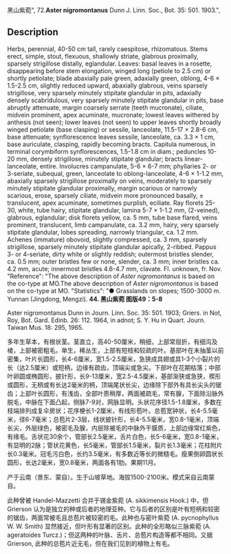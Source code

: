 黑山紫菀",
72.**Aster nigromontanus** Dunn J. Linn. Soc., Bot. 35: 501. 1903.",

## Description
Herbs, perennial, 40-50 cm tall, rarely caespitose, rhizomatous. Stems erect, simple, stout, flexuous, shallowly striate, glabrous proximally, sparsely strigillose distally, eglandular. Leaves: basal leaves in a rosette, disappearing before stem elongation, winged long (petiole to 2.5 cm) or shortly petiolate; blade abaxially pale green, adaxially green, oblong, 4-6 × 1.5-2.5 cm, slightly reduced upward, abaxially glabrous, veins sparsely strigillose, very sparsely minutely stipitate glandular in pits, adaxially densely scabridulous, very sparsely minutely stipitate glandular in pits, base abruptly attenuate, margin coarsely serrate (teeth mucronate), ciliate, midvein prominent, apex acuminate, mucronate; lowest leaves withered by anthesis (not seen); lower leaves (not seen) to upper leaves shortly broadly winged petiolate (base clasping) or sessile, lanceolate, 11.5-17 × 2.8-6 cm, base attenuate; synflorescence leaves sessile, lanceolate, ca. 3.3 × 1 cm, base auriculate, clasping, rapidly becoming bracts. Capitula numerous, in terminal corymbiform synflorescences, 1.5-1.8 cm in diam.; peduncles 10-20 mm, densely strigillose, minutely stipitate glandular; bracts linear-lanceolate, entire. Involucres campanulate, 5-6 × 6-7 mm; phyllaries 2- or 3-seriate, subequal, green, lanceolate to oblong-lanceolate, 4-6 × 1-1.2 mm, abaxially sparsely strigillose proximally on veins, moderately to sparsely minutely stipitate glandular proximally, margin scarious or narrowly scarious, erose, sparsely ciliate, midvein more pronounced basally, ± translucent, apex acuminate, sometimes purplish, eciliate. Ray florets 25-30, white, tube hairy, stipitate glandular, lamina 5-7 × 1-1.2 mm, (2-veined), glabrous, eglandular; disk florets yellow, ca. 5 mm, tube base flared, veins prominent, translucent, limb campanulate, ca. 3.2 mm, hairy, very sparsely stipitate glandular, lobes spreading, narrowly triangular, ca. 1.2 mm. Achenes (immature) obovoid, slightly compressed, ca. 3 mm, sparsely strigillose, sparsely minutely stipitate glandular apically, 2-ribbed. Pappus 3- or 4-seriate, dirty white or slightly reddish; outermost bristles slender, ca. 0.5 mm; outer bristles few or none, slender, ca. 3 mm; inner bristles ca. 4.2 mm, acute; innermost bristles 4.6-4.7 mm, clavate. Fl. unknown, fr. Nov.
  "Reference": "The above description of *Aster nigromontanus* is based on the co-type at MO.The above description of *Aster nigromontanus* is based on the co-type at MO.
  "Statistics": "● Grasslands on slopes; 1500-3000 m. Yunnan (Jingdong, Mengzi).
**44. 黑山紫菀 图版49：5-8**

Aster nigromontanus Dunn in Journ. Linn. Soc. 35: 501. 1903; Griers. in Not, Roy, Bot. Gard. Edinb. 26: 112. 1964, in adnot; S. Y. Hu in Quart. Journ. Taiwan Mus. 18: 295, 1965.

多年生草本，有根状茎。茎直立，高40-50厘米，稍细，上部常屈折，有细沟及棱，上部被密粗毛。单生，稀丛生，上部有短枝和较疏的叶。基部叶在未抽茎以前密集，叶片长圆形，长4-6厘米，宽1.5-2.5厘米，急狭成具翅或具1-3个小裂片的长（达2.5厘米）或短柄，边缘有疏齿，顶端尖或急尖。下部叶在花期枯落；中部叶卵圆或椭圆形，披针形，长9-13厘米，宽2.5-4.5厘米，基部渐狭或急狭，楔形或圆形，无柄或有长达2毫米的柄，顶端尾状长尖，边缘除下部外有具长尖头的锯齿；上部叶长圆形，有浅齿，全部叶质稍厚，两面被疏毛，常有腺，下面除沿脉外脱毛，中脉在下面凸起，侧脉7-9对，网脉显明。头状花序径1.5-1.8厘米，多数在枝端排列成复伞房状；花序梗长1-2厘米，有线形苞叶。总苞宽钟状，长4-5.5毫米，径6-7毫米；总苞片2-3层，线状披针形，长4-5.5毫米，宽0.8-1毫米，顶端长尖，外层绿色，被密毛及腺，内层除被毛的中脉外干膜质，上部边缘常红紫色，有缘毛。舌状花30余个，管部长2.5毫米，舌片白色，长5-6毫米，宽0.8-1毫米，有显明的2脉；管状花黄色，长5毫米，管部长1.5毫米，裂片长1.3毫米；花柱附片长0.3毫米。冠毛污白色，长约3.5毫米，有多数近等长的微糙毛。瘦果倒卵圆状长圆形，长达2毫米，宽0.8毫米，两面各有1肋。果期11月。

产于云南（景东、蒙自）。生于山坡草地。海拔1500-2100米。模式采自云南蒙自。

此种曾被 Handel-Mazzetti 合并于锡金紫菀 (A. sikkimensis Hook.) 中，但Grierson 认为是独立的种或后者的地理亚种。它与后者的区别是叶有短柄和较密的锯齿，两面常被毛且总苞片被较密的毛。此种也与密叶紫菀 (A. pycnophyllus W. W. Smith) 显然接近，但叶形有显著的区别。此种的全形略似三脉紫菀 (A. ageratoides Turcz.)；但这两种的叶脉、舌片、总苞片构造等都不相同。又据 Grierson, 此种的总苞片近无毛，但在我们见到的植物上有毛。
